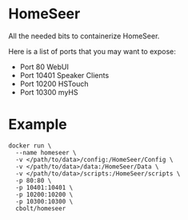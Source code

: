 # HomeSeer
All the needed bits to containerize HomeSeer.

Here is a list of ports that you may want to expose:
- Port 80 WebUI
- Port 10401 Speaker Clients
- Port 10200 HSTouch
- Port 10300 myHS

# Example
```
docker run \
  --name homeseer \
  -v </path/to/data>/config:/HomeSeer/Config \
  -v </path/to/data>/data:/HomeSeer/Data \
  -v </path/to/data>/scripts:/HomeSeer/scripts \
  -p 80:80 \
  -p 10401:10401 \
  -p 10200:10200 \
  -p 10300:10300 \
  cbolt/homeseer
```
